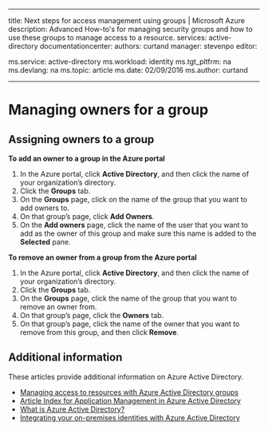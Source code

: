 
---
title: Next steps for access management using groups | Microsoft Azure
description: Advanced How-to's for managing security groups and how to use these groups to manage access to a resource.
services: active-directory
documentationcenter: 
authors: curtand
manager: stevenpo
editor: 

ms.service: active-directory
ms.workload: identity
ms.tgt_pltfrm: na
ms.devlang: na
ms.topic: article
ms.date: 02/09/2016
ms.author: curtand

---
# Managing owners for a group
## Assigning owners to a group
**To add an owner to a group in the Azure portal**

1. In the Azure portal, click **Active Directory**, and then click the name of your organization’s directory.
2. Click the **Groups** tab.
3. On the **Groups** page, click on the name of the group that you want to add owners to.
4. On that group’s page, click **Add Owners**.
5. On the **Add owners** page, click the name of the user that you want to add as the owner of this group and make sure this name is added to the **Selected** pane.

**To remove an owner from a group from the Azure portal**

1. In the Azure portal, click **Active Directory**, and then click the name of your organization’s directory.
2. Click the **Groups** tab.
3. On the **Groups** page, click the name of the group that you want to remove an owner from.
4. On that group’s page, click the **Owners** tab.
5. On that group’s page, click the name of the owner that you want to remove from this group, and then click **Remove**.

## Additional information
These articles provide additional information on Azure Active Directory.

* [Managing access to resources with Azure Active Directory groups](active-directory-manage-groups.md)
* [Article Index for Application Management in Azure Active Directory](active-directory-apps-index.md)
* [What is Azure Active Directory?](active-directory-whatis.md)
* [Integrating your on-premises identities with Azure Active Directory](active-directory-aadconnect.md)

